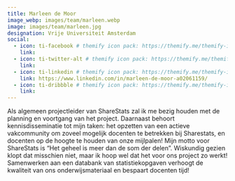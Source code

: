 ```yaml
---
title: Marleen de Moor
image_webp: images/team/marleen.webp
image: images/team/marleen.jpg
designation: Vrije Universiteit Amsterdam
social:
  - icon: ti-facebook # themify icon pack: https://themify.me/themify-icons
    link:
  - icon: ti-twitter-alt # themify icon pack: https://themify.me/themify-icons
    link:
  - icon: ti-linkedin # themify icon pack: https://themify.me/themify-icons
    link: https://www.linkedin.com/in/marleen-de-moor-a02061159/
  - icon: ti-dribbble # themify icon pack: https://themify.me/themify-icons
    link:
---  
```


Als algemeen projectleider van ShareStats zal ik me bezig houden met de planning en voortgang van het project. Daarnaast behoort kennisdisseminatie tot mijn taken: het opzetten van een actieve vakcommunity om zoveel mogelijk docenten te betrekken bij Sharestats, en docenten op de hoogte te houden van onze mijlpalen! Mijn motto voor ShareStats is “Het geheel is meer dan de som der delen”. Wiskundig gezien klopt dat misschien niet, maar ik hoop wel dat het voor ons project zo werkt! Samenwerken aan een databank van statistiekopgaven verhoogt de kwaliteit van ons onderwijsmateriaal en bespaart docenten tijd!